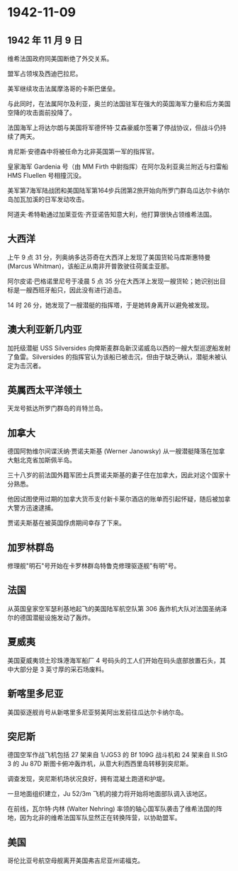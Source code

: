 # 1942-11-09

## 1942 年 11 月 9 日

维希法国政府同美国断绝了外交关系。

盟军占领埃及西迪巴拉尼。

美军继续攻击法属摩洛哥的卡斯巴堡垒。

与此同时，在法属阿尔及利亚，奥兰的法国驻军在强大的英国海军力量和后方美国空降的攻击面前投降了。

法国海军上将达尔朗与美国将军德怀特·艾森豪威尔签署了停战协议，但战斗仍持续了两天。

肯尼斯·安德森中将被任命为北非英国第一军的指挥官。

皇家海军 Gardenia 号（由 MM Firth 中尉指挥）在阿尔及利亚奥兰附近与扫雷船
HMS Fluellen 号相撞沉没。

美军第7海军陆战团和美国陆军第164步兵团第2旅开始向所罗门群岛瓜达尔卡纳尔岛加瓦加溪的日军发动攻击。

阿道夫·希特勒通过加莱亚佐·齐亚诺告知意大利，他打算很快占领维希法国。

## 大西洋

上午 9 点 31 分，列奥纳多达芬奇在大西洋上发现了美国货轮马库斯惠特曼
(Marcus Whitman)，该船正从南非开普敦驶往荷属圭亚那。

阿尔皮诺·巴格诺里尼号于凌晨 5 点 35
分在大西洋上发现一艘货轮；她识别出目标是一艘西班牙船只，因此没有进行追击。

14 时 26 分，她发现了一艘潜艇的指挥塔，于是她转身离开以避免被发现。

## 澳大利亚新几内亚

加托级潜艇 USS Silversides
向俾斯麦群岛新汉诺威岛以西的一艘大型巡逻船发射了鱼雷。Silversides
的指挥官认为该船已被击沉，但由于缺乏确认，潜艇未被认定为击沉者。

## 英属西太平洋领土

天龙号抵达所罗门群岛的肖特兰岛。

## 加拿大

德国阿勃维尔间谍沃纳·贾诺夫斯基 (Werner Janowsky)
从一艘潜艇降落在加拿大魁北克省加斯佩半岛。

三十八岁的前法国外籍军团士兵贾诺夫斯基的妻子住在加拿大，因此对这个国家十分熟悉。

他因试图使用过期的加拿大货币支付新卡莱尔酒店的账单而引起怀疑，随后被加拿大警方迅速逮捕。

贾诺夫斯基在被英国俘虏期间幸存了下来。

## 加罗林群岛

修理舰"明石"号开始在卡罗林群岛特鲁克修理驱逐舰"有明"号。

## 法国

从英国皇家空军瑟利基地起飞的美国陆军航空队第 306
轰炸机大队对法国圣纳泽尔的德国潜艇设施发动了轰炸。

## 夏威夷

美国夏威夷领土珍珠港海军船厂 4
号码头的工人们开始在码头底部放置石头，其中大部分是 3
英寸厚的采石场废料。

## 新喀里多尼亚

美国驱逐舰肖号从新喀里多尼亚努美阿出发前往瓜达尔卡纳尔岛。

## 突尼斯

德国空军作战飞机包括 27 架来自 1/JG53 的 Bf 109G 战斗机和 24 架来自
II.StG 3 的 Ju 87D 斯图卡俯冲轰炸机，从意大利西西里岛转移到突尼斯。

调查发现，突尼斯机场状况良好，拥有混凝土跑道和护堤。

一旦地面组织建立，Ju 52/3m 飞机的接力将开始将地面部队调入该地区。

在前线，瓦尔特·内林 (Walter Nehring)
率领的轴心国军队袭击了维希法国的阵地，因为北非的维希法国军队显然正在转换阵营，以协助盟军。

## 美国

哥伦比亚号航空母舰离开美国弗吉尼亚州诺福克。

